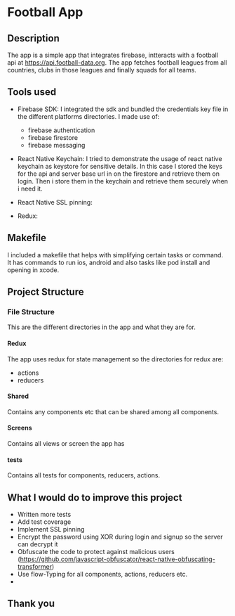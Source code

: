# Football App

## Description
The app is a simple app that integrates firebase, intteracts with a football api at <a href="https://api.football-data.org">https://api.football-data.org</a>. The app fetches football leagues from all countries, clubs in those leagues and finally squads for all teams.

## Tools used

- Firebase SDK: I integrated the sdk and bundled the credentials key file in the different platforms directories. I  made use of:
    - firebase authentication
    - firebase firestore
    - firebase messaging

- React Native Keychain: I tried to demonstrate the usage of react native keychain as keystore for sensitive details. In this case I stored the keys for the api and server base url in on the firestore and retrieve them on login. Then i store them in the keychain and retrieve them securely when i need it.

- React Native SSL pinning:

- Redux:

## Makefile

I included a makefile that helps with simplifying certain tasks or command. It has commands to run ios, android and also tasks like pod install and opening in xcode.

## Project Structure

### File Structure

This are the different directories in the app and what they are for. 

#### Redux
The app uses redux for state management so the directories for redux are:
- actions
- reducers

#### Shared

Contains any components etc that can be shared among all components.

#### Screens

Contains all views or screen the app has

#### __tests__

Contains all tests for components, reducers, actions.

## What I would do to improve this project

- Written more tests
- Add test coverage
- Implement SSL pinning
- Encrypt the password using XOR during login and signup so the server can decrypt it
- Obfuscate the code to protect against malicious users (<a href="https://github.com/javascript-obfuscator/react-native-obfuscating-transformer">https://github.com/javascript-obfuscator/react-native-obfuscating-transformer</a>)
- Use flow-Typing for all components, actions, reducers etc.
- 

## Thank you
